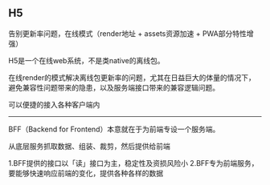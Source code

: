 

## H5


告别更新率问题，在线模式（render地址 + assets资源加速 + PWA部分特性增强）

H5是一个在线web系统，不是类native的离线包。

在线render的模式解决离线包更新率的问题，尤其在日益巨大的体量的情况下，避免兼容性问题带来的隐患，以及服务端接口带来的兼容逻辑问题。

可以便捷的接入各种客户端内


----

BFF（Backend for Frontend）本意就在于为前端专设一个服务端。

从底层服务抓取数据、组装、裁剪，然后提供给前端

1.BFF提供的接口以「读」接口为主，稳定性及资损风险小
2.BFF专为前端服务，要能够快速响应前端的变化，提供各种各样的数据

